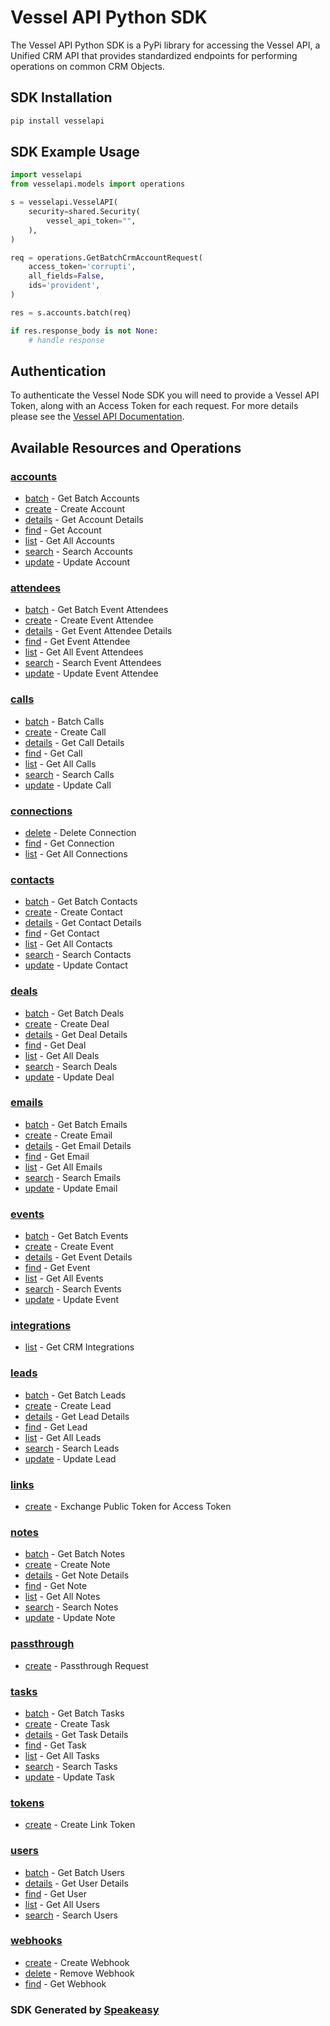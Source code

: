 # Vessel API Python SDK

The Vessel API Python SDK is a PyPi library for accessing the Vessel API, a Unified CRM API that provides standardized endpoints for performing operations on common CRM Objects.

<!-- Start SDK Installation -->
## SDK Installation

```bash
pip install vesselapi
```
<!-- End SDK Installation -->

## SDK Example Usage
<!-- Start SDK Example Usage -->
```python
import vesselapi
from vesselapi.models import operations

s = vesselapi.VesselAPI(
    security=shared.Security(
        vessel_api_token="",
    ),
)

req = operations.GetBatchCrmAccountRequest(
    access_token='corrupti',
    all_fields=False,
    ids='provident',
)

res = s.accounts.batch(req)

if res.response_body is not None:
    # handle response
```
<!-- End SDK Example Usage -->

## Authentication

To authenticate the Vessel Node SDK you will need to provide a Vessel API Token, along with an Access Token for each request. For more details please see the [Vessel API Documentation](https://docs.vessel.land/authentication-and-security).

<!-- Start SDK Available Operations -->
## Available Resources and Operations


### [accounts](docs/sdks/accounts/README.md)

* [batch](docs/sdks/accounts/README.md#batch) - Get Batch Accounts
* [create](docs/sdks/accounts/README.md#create) - Create Account
* [details](docs/sdks/accounts/README.md#details) - Get Account Details
* [find](docs/sdks/accounts/README.md#find) - Get Account
* [list](docs/sdks/accounts/README.md#list) - Get All Accounts
* [search](docs/sdks/accounts/README.md#search) - Search Accounts
* [update](docs/sdks/accounts/README.md#update) - Update Account

### [attendees](docs/sdks/attendees/README.md)

* [batch](docs/sdks/attendees/README.md#batch) - Get Batch Event Attendees
* [create](docs/sdks/attendees/README.md#create) - Create Event Attendee
* [details](docs/sdks/attendees/README.md#details) - Get Event Attendee Details
* [find](docs/sdks/attendees/README.md#find) - Get Event Attendee
* [list](docs/sdks/attendees/README.md#list) - Get All Event Attendees
* [search](docs/sdks/attendees/README.md#search) - Search Event Attendees
* [update](docs/sdks/attendees/README.md#update) - Update Event Attendee

### [calls](docs/sdks/calls/README.md)

* [batch](docs/sdks/calls/README.md#batch) - Batch Calls
* [create](docs/sdks/calls/README.md#create) - Create Call
* [details](docs/sdks/calls/README.md#details) - Get Call Details
* [find](docs/sdks/calls/README.md#find) - Get Call
* [list](docs/sdks/calls/README.md#list) - Get All Calls
* [search](docs/sdks/calls/README.md#search) - Search Calls
* [update](docs/sdks/calls/README.md#update) - Update Call

### [connections](docs/sdks/connections/README.md)

* [delete](docs/sdks/connections/README.md#delete) - Delete Connection
* [find](docs/sdks/connections/README.md#find) - Get Connection
* [list](docs/sdks/connections/README.md#list) - Get All Connections

### [contacts](docs/sdks/contacts/README.md)

* [batch](docs/sdks/contacts/README.md#batch) - Get Batch Contacts
* [create](docs/sdks/contacts/README.md#create) - Create Contact
* [details](docs/sdks/contacts/README.md#details) - Get Contact Details
* [find](docs/sdks/contacts/README.md#find) - Get Contact
* [list](docs/sdks/contacts/README.md#list) - Get All Contacts
* [search](docs/sdks/contacts/README.md#search) - Search Contacts
* [update](docs/sdks/contacts/README.md#update) - Update Contact

### [deals](docs/sdks/deals/README.md)

* [batch](docs/sdks/deals/README.md#batch) - Get Batch Deals
* [create](docs/sdks/deals/README.md#create) - Create Deal
* [details](docs/sdks/deals/README.md#details) - Get Deal Details
* [find](docs/sdks/deals/README.md#find) - Get Deal
* [list](docs/sdks/deals/README.md#list) - Get All Deals
* [search](docs/sdks/deals/README.md#search) - Search Deals
* [update](docs/sdks/deals/README.md#update) - Update Deal

### [emails](docs/sdks/emails/README.md)

* [batch](docs/sdks/emails/README.md#batch) - Get Batch Emails
* [create](docs/sdks/emails/README.md#create) - Create Email
* [details](docs/sdks/emails/README.md#details) - Get Email Details
* [find](docs/sdks/emails/README.md#find) - Get Email
* [list](docs/sdks/emails/README.md#list) - Get All Emails
* [search](docs/sdks/emails/README.md#search) - Search Emails
* [update](docs/sdks/emails/README.md#update) - Update Email

### [events](docs/sdks/events/README.md)

* [batch](docs/sdks/events/README.md#batch) - Get Batch Events
* [create](docs/sdks/events/README.md#create) - Create Event
* [details](docs/sdks/events/README.md#details) - Get Event Details
* [find](docs/sdks/events/README.md#find) - Get Event
* [list](docs/sdks/events/README.md#list) - Get All Events
* [search](docs/sdks/events/README.md#search) - Search Events
* [update](docs/sdks/events/README.md#update) - Update Event

### [integrations](docs/sdks/integrations/README.md)

* [list](docs/sdks/integrations/README.md#list) - Get CRM Integrations

### [leads](docs/sdks/leads/README.md)

* [batch](docs/sdks/leads/README.md#batch) - Get Batch Leads
* [create](docs/sdks/leads/README.md#create) - Create Lead
* [details](docs/sdks/leads/README.md#details) - Get Lead Details
* [find](docs/sdks/leads/README.md#find) - Get Lead
* [list](docs/sdks/leads/README.md#list) - Get All Leads
* [search](docs/sdks/leads/README.md#search) - Search Leads
* [update](docs/sdks/leads/README.md#update) - Update Lead

### [links](docs/sdks/links/README.md)

* [create](docs/sdks/links/README.md#create) - Exchange Public Token for Access Token

### [notes](docs/sdks/notes/README.md)

* [batch](docs/sdks/notes/README.md#batch) - Get Batch Notes
* [create](docs/sdks/notes/README.md#create) - Create Note
* [details](docs/sdks/notes/README.md#details) - Get Note Details
* [find](docs/sdks/notes/README.md#find) - Get Note
* [list](docs/sdks/notes/README.md#list) - Get All Notes
* [search](docs/sdks/notes/README.md#search) - Search Notes
* [update](docs/sdks/notes/README.md#update) - Update Note

### [passthrough](docs/sdks/passthrough/README.md)

* [create](docs/sdks/passthrough/README.md#create) - Passthrough Request

### [tasks](docs/sdks/tasks/README.md)

* [batch](docs/sdks/tasks/README.md#batch) - Get Batch Tasks
* [create](docs/sdks/tasks/README.md#create) - Create Task
* [details](docs/sdks/tasks/README.md#details) - Get Task Details
* [find](docs/sdks/tasks/README.md#find) - Get Task
* [list](docs/sdks/tasks/README.md#list) - Get All Tasks
* [search](docs/sdks/tasks/README.md#search) - Search Tasks
* [update](docs/sdks/tasks/README.md#update) - Update Task

### [tokens](docs/sdks/tokens/README.md)

* [create](docs/sdks/tokens/README.md#create) - Create Link Token

### [users](docs/sdks/users/README.md)

* [batch](docs/sdks/users/README.md#batch) - Get Batch Users
* [details](docs/sdks/users/README.md#details) - Get User Details
* [find](docs/sdks/users/README.md#find) - Get User
* [list](docs/sdks/users/README.md#list) - Get All Users
* [search](docs/sdks/users/README.md#search) - Search Users

### [webhooks](docs/sdks/webhooks/README.md)

* [create](docs/sdks/webhooks/README.md#create) - Create Webhook
* [delete](docs/sdks/webhooks/README.md#delete) - Remove Webhook
* [find](docs/sdks/webhooks/README.md#find) - Get Webhook
<!-- End SDK Available Operations -->

### SDK Generated by [Speakeasy](https://docs.speakeasyapi.dev/docs/using-speakeasy/client-sdks)
